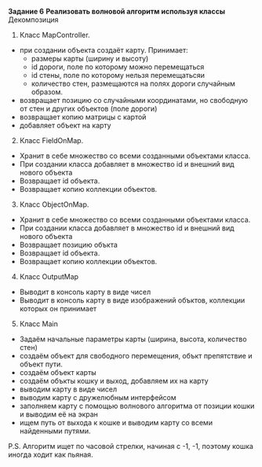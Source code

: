 **Задание 6**
**Реализовать волновой алгоритм используя классы**
Декомпозиция
1. Класс MapController.
 * при создании объекта создаёт карту. Принимает:
   * размеры карты (ширину и высоту)
   * id дороги, поле по которому можно перемещаться
   * id стены, поле по которому нельзя перемещатьсяи 
   * количество стен, размещаются на полях дороги случайным образом.
 * возвращает позицию со случайными координатами, но свободную от стен 
и других объектов (поле дороги)
 * возвращает копию матрицы с картой
 * добавляет объект на карту
2. Класс FieldOnMap.
* Хранит в себе множество со всеми созданными объектами класса.
* При создании класса добавляет в множество id и внешний вид нового объекта
* Возвращает id объекта.
* Возвращает копию коллекции объектов.
3. Класс ObjectOnMap.
* Хранит в себе множество со всеми созданными объектами класса.
* При создании класса добавляет в множество id и внешний вид нового объекта
* Возвращает позицию объкта
* Возвращает id объекта.
* Возвращает копию коллекции объектов.
4. Класс OutputMap
* Выводит в консоль карту в виде чисел
* Выводит в консоль карту в виде изображений объктов, коллекции которых он принимает
5. Класс Main
* Задаём начальные параметры карты (ширина, высота, количество стен)
* создаём объект для свободного перемещения, объкт препятствие и объект пути.
* создаём объект карты
* создаём объкты кошку и выход, добавляем их на карту
* выводим карту в виде чисел
* выводим карту с дружелюбным интерфейсом
* заполняем карту с помощью волнового алгоритма от позиции кошки и выводим её на экран
* ищем путь от выхода к кошке и выводим карту со всеми найденными путями.

P.S. Алгоритм ищет по часовой стрелки, начиная с -1, -1, поэтому кошка иногда ходит как пьяная.
